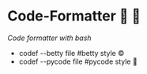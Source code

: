 # Code-Formatter 📝 💾
_Code formatter with bash_
- codef --betty file #betty style ©️
- codef --pycode file #pycode style 🐍
